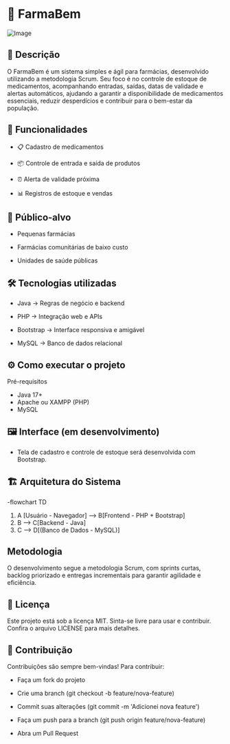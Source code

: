 # 💊 FarmaBem

![Image](https://github.com/user-attachments/assets/81229ef7-73f9-46da-893e-f9fc1a25bc72)

## 📌 Descrição

O FarmaBem é um sistema simples e ágil para farmácias, desenvolvido utilizando a metodologia Scrum.
Seu foco é no controle de estoque de medicamentos, acompanhando entradas, saídas, datas de validade e alertas automáticos, ajudando a garantir a disponibilidade de medicamentos essenciais, reduzir desperdícios e contribuir para o bem-estar da população.

## 🚀 Funcionalidades

- 📋 Cadastro de medicamentos

- 📦 Controle de entrada e saída de produtos

- ⏰ Alerta de validade próxima

- 📊 Registros de estoque e vendas

## 🎯 Público-alvo

- Pequenas farmácias

- Farmácias comunitárias de baixo custo

- Unidades de saúde públicas

## 🛠️ Tecnologias utilizadas

- Java → Regras de negócio e backend

- PHP → Integração web e APIs

- Bootstrap → Interface responsiva e amigável

- MySQL → Banco de dados relacional

## ⚙️ Como executar o projeto
Pré-requisitos

- Java 17+
- Apache ou XAMPP (PHP)
- MySQL

## 🖼️ Interface (em desenvolvimento)

- Tela de cadastro e controle de estoque será desenvolvida com Bootstrap.

## 🏗️ Arquitetura do Sistema
-flowchart TD
1.  A [Usuário - Navegador] --> B[Frontend - PHP + Bootstrap]
2.  B --> C[Backend - Java]
3.  C  --> D[(Banco de Dados - MySQL)]

##  Metodologia

O desenvolvimento segue a metodologia Scrum, com sprints curtas, backlog priorizado e entregas incrementais para garantir agilidade e eficiência.

## 📄 Licença

Este projeto está sob a licença MIT. Sinta-se livre para usar e contribuir.
Confira o arquivo LICENSE
 para mais detalhes.

## 🤝 Contribuição

Contribuições são sempre bem-vindas!
Para contribuir:

- Faça um fork do projeto

- Crie uma branch (git checkout -b feature/nova-feature)

- Commit suas alterações (git commit -m 'Adicionei nova feature')

- Faça um push para a branch (git push origin feature/nova-feature)

- Abra um Pull Request
